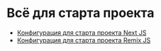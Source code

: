 # Всё для старта проекта

- [Конфигурация для старта проекта Next JS](next-js-start.rar)
- [Конфигурация для старта проекта Remix JS](TODO)
